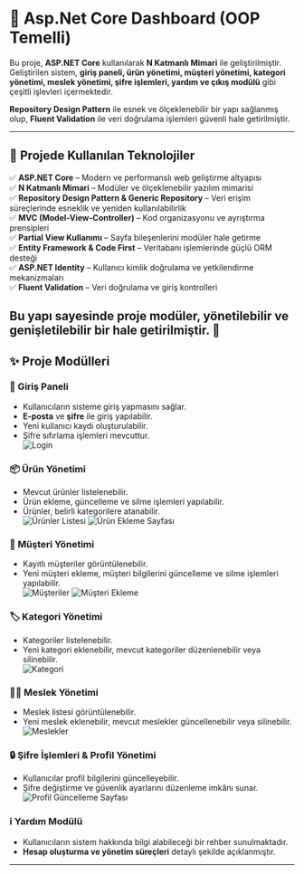 # 🚀 Asp.Net Core Dashboard (OOP Temelli)

Bu proje, **ASP.NET Core** kullanılarak **N Katmanlı Mimari** ile geliştirilmiştir.  
Geliştirilen sistem, **giriş paneli, ürün yönetimi, müşteri yönetimi, kategori yönetimi, meslek yönetimi, şifre işlemleri, yardım ve çıkış modülü** gibi çeşitli işlevleri içermektedir.  

**Repository Design Pattern** ile esnek ve ölçeklenebilir bir yapı sağlanmış olup, **Fluent Validation** ile veri doğrulama işlemleri güvenli hale getirilmiştir.  

---


## 📌 Projede Kullanılan Teknolojiler  

✅ **ASP.NET Core** – Modern ve performanslı web geliştirme altyapısı  
✅ **N Katmanlı Mimari** – Modüler ve ölçeklenebilir yazılım mimarisi  
✅ **Repository Design Pattern & Generic Repository** – Veri erişim süreçlerinde esneklik ve yeniden kullanılabilirlik  
✅ **MVC (Model-View-Controller)** – Kod organizasyonu ve ayrıştırma prensipleri  
✅ **Partial View Kullanımı** – Sayfa bileşenlerini modüler hale getirme  
✅ **Entity Framework & Code First** – Veritabanı işlemlerinde güçlü ORM desteği  
✅ **ASP.NET Identity** – Kullanıcı kimlik doğrulama ve yetkilendirme mekanizmaları  
✅ **Fluent Validation** – Veri doğrulama ve giriş kontrolleri  

Bu yapı sayesinde proje **modüler, yönetilebilir ve genişletilebilir** bir hale getirilmiştir. 🚀
---
## ✨ Proje Modülleri  

### 🔑 Giriş Paneli  
- Kullanıcıların sisteme giriş yapmasını sağlar.  
- **E-posta** ve **şifre** ile giriş yapılabilir.  
- Yeni kullanıcı kaydı oluşturulabilir.  
- Şifre sıfırlama işlemleri mevcuttur.  
![Login](https://github.com/user-attachments/assets/6f5e427c-f81b-4f0a-ba49-194651eeb446)

### 📦 Ürün Yönetimi  
- Mevcut ürünler listelenebilir.  
- Ürün ekleme, güncelleme ve silme işlemleri yapılabilir.  
- Ürünler, belirli kategorilere atanabilir.  
![Ürünler Listesi](https://github.com/user-attachments/assets/6ee02c9d-00ab-4a81-a3ca-6158cdd0dd24)
![Ürün Ekleme Sayfası](https://github.com/user-attachments/assets/232068a8-881f-4ac4-9824-e682091c4229)

### 👥 Müşteri Yönetimi  
- Kayıtlı müşteriler görüntülenebilir.  
- Yeni müşteri ekleme, müşteri bilgilerini güncelleme ve silme işlemleri yapılabilir.  
![Müşteriler](https://github.com/user-attachments/assets/5c39da1d-fef7-4c11-bb84-522a9d8924b9)
![Müşteri Ekleme](https://github.com/user-attachments/assets/890da4a9-8779-4159-be4c-2f32f719fb3a)

### 🏷️ Kategori Yönetimi  
- Kategoriler listelenebilir.  
- Yeni kategori eklenebilir, mevcut kategoriler düzenlenebilir veya silinebilir.  
![Kategori](https://github.com/user-attachments/assets/869ba087-7afb-49ac-ad31-2f3ffd0f932d)

### 👩‍💼 Meslek Yönetimi  
- Meslek listesi görüntülenebilir.  
- Yeni meslek eklenebilir, mevcut meslekler güncellenebilir veya silinebilir.  
![Meslekler](https://github.com/user-attachments/assets/087b5c50-2519-49b0-9ee6-620300d876c7)

### 🔒 Şifre İşlemleri & Profil Yönetimi  
- Kullanıcılar profil bilgilerini güncelleyebilir.  
- Şifre değiştirme ve güvenlik ayarlarını düzenleme imkânı sunar.  
![Profil Güncelleme Sayfası](https://github.com/user-attachments/assets/9f69c198-a1f5-4d86-aa70-a680302de536)

### ℹ️ Yardım Modülü  
- Kullanıcıların sistem hakkında bilgi alabileceği bir rehber sunulmaktadır.  
- **Hesap oluşturma ve yönetim süreçleri** detaylı şekilde açıklanmıştır.  

---
